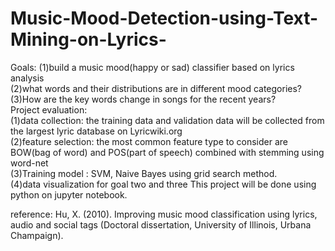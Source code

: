 # Music-Mood-Detection-using-Text-Mining-on-Lyrics-
Goals: 
(1)build a music mood(happy or sad) classifier based on lyrics analysis              
(2)what words and their distributions are in different mood categories?              
(3)How are the key words change in songs for the recent years?  
Project evaluation:  
(1)data collection: the training data and validation data will be collected from the largest lyric database on Lyricwiki.org  
(2)feature selection: the most common feature type to consider are BOW(bag of word) and POS(part of speech)       combined with stemming using word-net  
(3)Training model : SVM, Naive Bayes using grid search method.  
(4)data visualization for goal two and three   This project will be done using python on jupyter notebook. 

reference:  Hu, X. (2010). Improving music mood classification using lyrics, audio and social tags (Doctoral dissertation, University of Illinois, Urbana Champaign).






